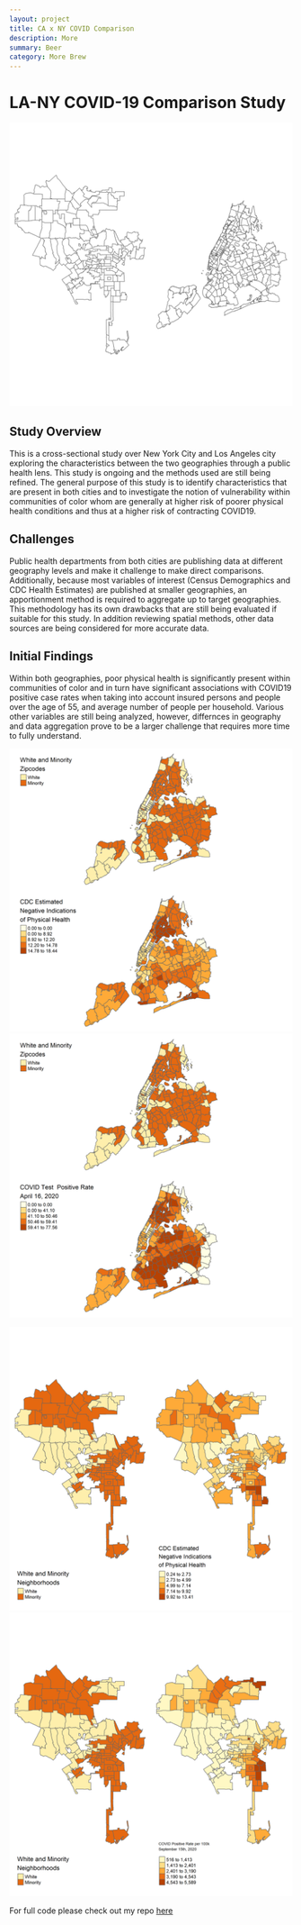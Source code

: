 ```yaml
---
layout: project
title: CA x NY COVID Comparison
description: More
summary: Beer
category: More Brew
---
```

# LA-NY COVID-19 Comparison Study
![alt text](/images/la-ny.png)

## Study Overview
This is a cross-sectional study over New York City and Los Angeles city exploring the characteristics between the two geographies through a public health lens. This study is ongoing and the methods used are still being refined. The general purpose of this study is to identify characteristics that are present in both cities and to investigate the notion of vulnerability within communities of color whom are generally at higher risk of poorer physical health conditions and thus at a higher risk of contracting COVID19.

## Challenges
Public health departments from both cities are publishing data at different geography levels and make it challenge to make direct comparisons. Additionally, because most variables of interest (Census Demographics and CDC Health Estimates) are published at smaller geographies, an apportionment method is required to aggregate up to target geographies. This methodology has its own drawbacks that are still being evaluated if suitable for this study. In addition reviewing spatial methods, other data sources are being considered for more accurate data.

## Initial Findings

Within both geographies, poor physical health is significantly present within communities of color and in turn have significant associations with COVID19 positive case rates when taking into account insured persons and people over the age of 55, and average number of people per household. Various other variables are still being analyzed, however, differnces in geography and data aggregation prove to be a larger challenge that requires more time to fully understand. 

![alt text](/images/ny-minority-phlth.png)
![alt text](/images/ny-minority-covid.png)


![alt text](/images/la-minority-phlth.png)
![alt text](/images/la-minority-covid.png)

For full code please check out my repo [here](https://github.com/flapjackstan/covid-city-comparisons)